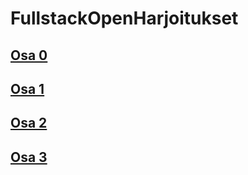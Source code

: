 # FullstackOpenHarjoitukset

## [Osa 0](https://github.com/wood101/FullstackOpenHarjoitukset/tree/master/Osa0)
## [Osa 1](https://github.com/wood101/FullstackOpenHarjoitukset/tree/master/Osa1)
## [Osa 2](https://github.com/wood101/FullstackOpenHarjoitukset/tree/master/Osa2)
## [Osa 3](https://github.com/wood101/fullstackViikko3)
